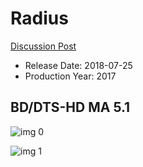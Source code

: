 # Radius

[Discussion Post](https://www.avsforum.com/threads/bass-eq-for-filtered-movies.2995212/post-57005026)

* Release Date: 2018-07-25
* Production Year: 2017

## BD/DTS-HD MA 5.1

![img 0](https://i.imgur.com/Z2fJeku.jpg)

![img 1](https://i.imgur.com/kuXThg4.jpg)

